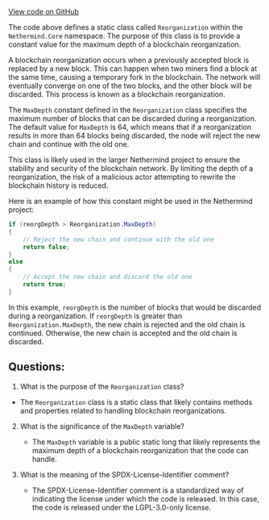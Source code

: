 [View code on GitHub](https://github.com/nethermindeth/nethermind/Nethermind.Core/Reorganization.cs)

The code above defines a static class called `Reorganization` within the `Nethermind.Core` namespace. The purpose of this class is to provide a constant value for the maximum depth of a blockchain reorganization. 

A blockchain reorganization occurs when a previously accepted block is replaced by a new block. This can happen when two miners find a block at the same time, causing a temporary fork in the blockchain. The network will eventually converge on one of the two blocks, and the other block will be discarded. This process is known as a blockchain reorganization.

The `MaxDepth` constant defined in the `Reorganization` class specifies the maximum number of blocks that can be discarded during a reorganization. The default value for `MaxDepth` is 64, which means that if a reorganization results in more than 64 blocks being discarded, the node will reject the new chain and continue with the old one.

This class is likely used in the larger Nethermind project to ensure the stability and security of the blockchain network. By limiting the depth of a reorganization, the risk of a malicious actor attempting to rewrite the blockchain history is reduced. 

Here is an example of how this constant might be used in the Nethermind project:

```csharp
if (reorgDepth > Reorganization.MaxDepth)
{
    // Reject the new chain and continue with the old one
    return false;
}
else
{
    // Accept the new chain and discard the old one
    return true;
}
```

In this example, `reorgDepth` is the number of blocks that would be discarded during a reorganization. If `reorgDepth` is greater than `Reorganization.MaxDepth`, the new chain is rejected and the old chain is continued. Otherwise, the new chain is accepted and the old chain is discarded.
## Questions: 
 1. What is the purpose of the `Reorganization` class?
   - The `Reorganization` class is a static class that likely contains methods and properties related to handling blockchain reorganizations.

2. What is the significance of the `MaxDepth` variable?
   - The `MaxDepth` variable is a public static long that likely represents the maximum depth of a blockchain reorganization that the code can handle.

3. What is the meaning of the SPDX-License-Identifier comment?
   - The SPDX-License-Identifier comment is a standardized way of indicating the license under which the code is released. In this case, the code is released under the LGPL-3.0-only license.